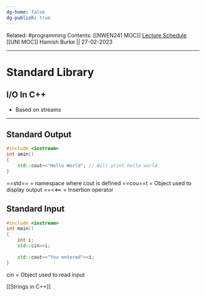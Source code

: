 ```yaml
---
dg-home: false
dg-publish: true
---
```

Related: #programming 
Contents: [[NWEN241 MOC]]
[Lecture Schedule](https://ecs.wgtn.ac.nz/Courses/NWEN241_2023T1/LectureSchedule)
[[UNI MOC]]
Hamish Burke || 27-02-2023
***

# Standard Library

## I/O In C++

- Based on streams


***

## Standard Output

```C++
#include <iostream>
int amin()
{
	std::cout<<"Hello World"; // Will print hello world
}
```

==std== = namespace where cout is defined
==cou==t = Object used to display output
==<<== = Insertion operator

## Standard Input

```C++
#include <iostream>
int main()
{
	int i;
	std::cin>>i;
	
	std::cout<<"You entered"<<i;
}
```

cin = Object used to read input



[[Strings in C++]]